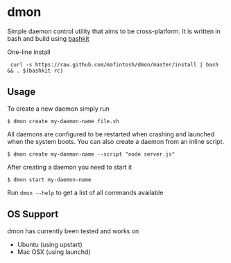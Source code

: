 # dmon

Simple daemon control utility that aims to be cross-platform.
It is written in bash and build using [bashkit](https://github.com/mafintosh/bashkit)

One-line install

	 curl -s https://raw.github.com/mafintosh/dmon/master/install | bash && . $(bashkit rc)

## Usage

To create a new daemon simply run

	$ dmon create my-daemon-name file.sh

All daemons are configured to be restarted when crashing and launched when the system boots.
You can also create a daemon from an inline script.

	$ dmon create my-daemon-name --script "node server.js"

After creating a daemon you need to start it

	$ dmon start my-daemon-name

Run `dmon --help` to get a list of all commands available

## OS Support

dmon has currently been tested and works on

* Ubuntu (using upstart)
* Mac OSX (using launchd)
